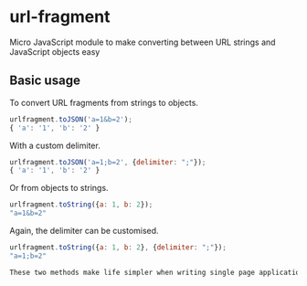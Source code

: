 # url-fragment
Micro JavaScript module to make converting between URL strings and JavaScript objects easy


## Basic usage

To convert URL fragments from strings to objects.

```javascript
urlfragment.toJSON('a=1&b=2');
{ 'a': '1', 'b': '2' }
```

With a custom delimiter.

```javascript
urlfragment.toJSON('a=1;b=2', {delimiter: ";"});
{ 'a': '1', 'b': '2' }
```

Or from objects to strings.

```javascript
urlfragment.toString({a: 1, b: 2});
"a=1&b=2"
```

Again, the delimiter can be customised.

```javascript
urlfragment.toString({a: 1, b: 2}, {delimiter: ";"});
"a=1;b=2"

These two methods make life simpler when writing single page applications.
